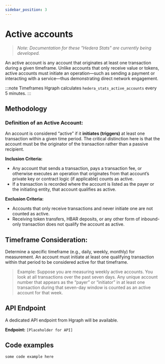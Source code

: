 ```yaml
---
sidebar_position: 3
---
```


# Active accounts

> *Note: Documentation for these "Hedera Stats" are currently being developed.*

An active account is any account that originates at least one transaction during a given timeframe. Unlike accounts that only receive value or tokens, active accounts must initiate an operation—such as sending a payment or interacting with a service—thus demonstrating direct network engagement.

:::note Timeframes
Hgraph calculates `hedera_stats_active_accounts` every 5 minutes.
:::

## Methodology

### Definition of an Active Account:  
   
   An account is considered “active” if it **initiates (triggers)** at least one transaction within a given time period. The critical distinction here is that the account must be the originator of the transaction rather than a passive recipient.

**Inclusion Criteria:**
   - Any account that sends a transaction, pays a transaction fee, or otherwise executes an operation that originates from that account’s private key or contract logic (if applicable) counts as active.
   - If a transaction is recorded where the account is listed as the payer or the initiating entity, that account qualifies as active.

**Exclusion Criteria:**
   - Accounts that only receive transactions and never initiate one are not counted as active.
   - Receiving token transfers, HBAR deposits, or any other form of inbound-only transaction does not qualify the account as active.

## Timeframe Consideration:
   Determine a specific timeframe (e.g., daily, weekly, monthly) for measurement. An account must initiate at least one qualifying transaction within that period to be considered active for that timeframe.
   
   > Example: Suppose you are measuring weekly active accounts. You look at all transactions over the past seven days. Any unique account number that appears as the “payer” or “initiator” in at least one transaction during that seven-day window is counted as an active account for that week.

## API Endpoint
A dedicated API endpoint from Hgraph will be available.

**Endpoint:** `[Placeholder for API]`

## Code examples

```
some code example here
```